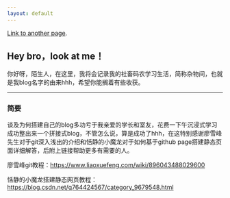 ```yaml
---
layout: default
---
```




[Link to another page](./another-page.html).

## Hey bro，look at me！

你好呀，陌生人，在这里，我将会记录我的社畜码农学习生活，简称杂物间，也就是我blog名字的由来hhh，希望你能搁着有些收获。

------



### 简要

谈及为何搭建自己的blog多功亏于我亲爱的学长和室友，花费一下午沉浸式学习成功整出来一个拼接式blog，不管怎么说，算是成功了hhh，在这特别感谢廖雪峰先生对于git深入浅出的介绍和恬静的小魔龙对于如何基于github page搭建静态页面详细解答，后附上链接帮助更多有需要的人。

廖雪峰git教程：https://www.liaoxuefeng.com/wiki/896043488029600

恬静的小魔龙搭建静态网页教程：https://blog.csdn.net/q764424567/category_9679548.html







